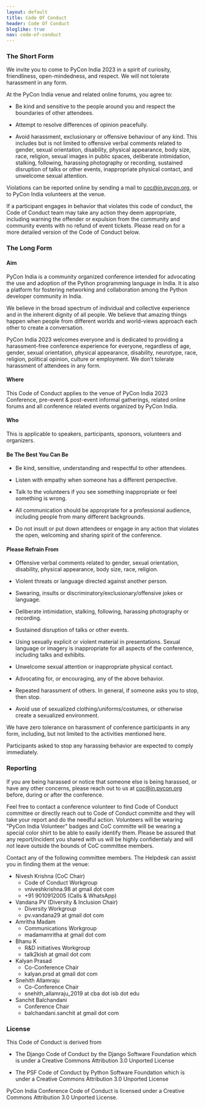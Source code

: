 ```yaml
---
layout: default
title: Code Of Conduct
header: Code Of Conduct
bloglike: true
nav: code-of-conduct
---
```


### The Short Form

We invite you to come to PyCon India 2023 in a spirit of curiosity,
friendliness, open-mindedness, and respect. We will not tolerate
harassment in any form.

At the PyCon India venue and related online forums, you agree to:

- Be kind and sensitive to the people around you and respect the
    boundaries of other attendees.

- Attempt to resolve differences of opinion peacefully.

- Avoid harassment, exclusionary or offensive behaviour of any
    kind. This includes but is not limited to offensive verbal
    comments related to gender, sexual orientation, disability,
    physical appearance, body size, race, religion, sexual images in
    public spaces, deliberate intimidation, stalking, following,
    harassing photography or recording, sustained disruption of talks
    or other events, inappropriate physical contact, and unwelcome
    sexual attention.

Violations can be reported online by sending a mail to
[coc@in.pycon.org](mailto:coc@in.pycon.org), or to PyCon India
volunteers at the venue.

If a participant engages in behavior that violates this code of conduct,
the Code of Conduct team may take any action they deem appropriate,
including warning the offender or expulsion from the community and community
events with no refund of event tickets. Please read on for a more detailed
version of the Code of Conduct below.

### The Long Form

#### Aim

PyCon India is a community organized conference intended for
advocating the use and adoption of the Python programming language in
India. It is also a platform for fostering networking and
collaboration among the Python developer community in India.

We believe in the broad spectrum of individual and collective
experience and in the inherent dignity of all people. We believe that
amazing things happen when people from different worlds and
world-views approach each other to create a conversation.

PyCon India 2023 welcomes everyone and is dedicated to providing a
harassment-free conference experience for everyone, regardless of age,
gender, sexual orientation, physical appearance, disability,
neurotype, race, religion, political opinion, culture or
employment. We don’t tolerate harassment of attendees in any form.

#### Where

This Code of Conduct applies to the venue of PyCon India 2023
Conference, pre-event & post-event informal gatherings, related online
forums and all conference related events organized by PyCon India.

#### Who

This is applicable to speakers, participants, sponsors, volunteers and
organizers.

#### Be The Best You Can Be

- Be kind, sensitive, understanding and respectful to other
    attendees.

- Listen with empathy when someone has a different perspective.
  
- Talk to the volunteers if you see something inappropriate or feel
  something is wrong.
  
- All communication should be appropriate for a professional
    audience, including people from many different backgrounds.

- Do not insult or put down attendees or engage in any action that violates the open, welcoming and sharing spirit of the conference.

#### Please Refrain From

- Offensive verbal comments related to gender, sexual orientation,
    disability, physical appearance, body size, race, religion.

- Violent threats or language directed against another person.

- Swearing, insults or discriminatory/exclusionary/offensive jokes
    or language.

- Deliberate intimidation, stalking, following, harassing
    photography or recording.
  
- Sustained disruption of talks or other events.
  
- Using sexually explicit or violent material in
    presentations. Sexual language or imagery is inappropriate for all
    aspects of the conference, including talks and exhibits.

- Unwelcome sexual attention or inappropriate physical contact.
  
- Advocating for, or encouraging, any of the above behavior.
  
- Repeated harassment of others. In general, if someone asks you to
    stop, then stop.
  
- Avoid use of sexualized clothing/uniforms/costumes, or otherwise
    create a sexualized environment.

We have zero tolerance on harassment of conference participants in any
form, including, but not limited to the activities mentioned here.

Participants asked to stop any harassing behavior are expected to
comply immediately.

### Reporting

If you are being harassed or notice that someone else is being harassed,
or have any other concerns, please reach out to us at
[coc@in.pycon.org](mailto:coc@in.pycon.org) before, during or after the
conference.

Feel free to contact a conference volunteer to find Code of Conduct committee or directly reach out to Code of Conduct committe and they will take your report and do the needful action.
Volunteers will be wearing "PyCon India Volunteer" badges and CoC committe will be wearing a special color shirt to be able to easily identify them. Please be assured that any report/incident 
you shared with us will be highly confidentialy and will not leave outside the bounds of CoC committee members. 

Contact any of the following committee members. The Helpdesk can assist you in finding them at the venue:

- Nivesh Krishna (CoC Chair)
  - Code of Conduct Workgroup
  - vniveshkrishna.98 at gmail dot com
  - +91 9010912005 (Calls & WhatsApp)
- Vandana PV (Diversity & Inclusion Chair)
  - Diversity Workgroup
  - pv.vandana29 at gmail dot com
- Amritha Madam
  - Communications Workgroup
  - madamamritha at gmail dot com
- Bhanu K
  - R&D initiatives Workgroup
  - talk2kish at gmail dot com
- Kalyan Prasad
  - Co-Conference Chair
  - kalyan.prsd at gmail dot com
- Snehith Allamraju
  - Co-Conference Chair
  - snehith_allamraju_2019 at cba dot isb dot edu
- Sanchit Balchandani
  - Conference Chair
  - balchandani.sanchit at gmail dot com

### License

This Code of Conduct is derived from

- The Django Code of Conduct by the Django Software Foundation which
    is under a Creative Commons Attribution 3.0 Unported License

- The PSF Code of Conduct by Python Software Foundation which is
    under a Creative Commons Attribution 3.0 Unported License

PyCon India Conference Code of Conduct is licensed under a Creative
Commons Attribution 3.0 Unported License.
